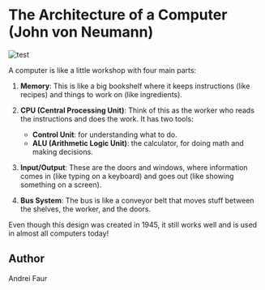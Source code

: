 # The Architecture of a Computer (John von Neumann)

![test](von_neumann.png)

A computer is like a little workshop with four main parts:

1. **Memory**: This is like a big bookshelf where it keeps instructions (like recipes) and things to work on (like ingredients).

2. **CPU (Central Processing Unit)**: Think of this as the worker who reads the instructions and does the work. It has two tools:
   - **Control Unit**: for understanding what to do.
   - **ALU (Arithmetic Logic Unit)**: the calculator, for doing math and making decisions.

3. **Input/Output**: These are the doors and windows, where information comes in (like typing on a keyboard) and goes out (like showing something on a screen).

4. **Bus System**: The bus is like a conveyor belt that moves stuff between the shelves, the worker, and the doors.

Even though this design was created in 1945, it still works well and is used in almost all computers today!

## Author
Andrei Faur
